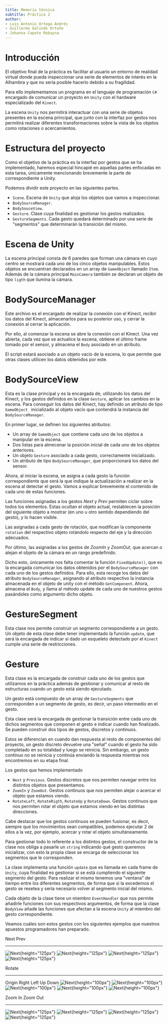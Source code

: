 ```yaml
---
title: Memoria técnica
subtitle: Práctica 2
author:
- Luis Antonio Ortega Andrés
- Guillermo Galindo Ortuño
- Johanna Capote Robayna
---
```


Introducción
============

El objetivo final de la práctica es facilitar al usuario un entorno de
realidad virtual donde pueda inspeccionar una serie de elementos de
interés en la Alhambra y que no sería posible hacerlo debido a su
fragilidad.

Para ello implementamos un programa en el lenguaje de programación `C#`
encargado de comunicar un proyecto en `Unity` con el hardware
especializado del `Kinect`.

La escena `Unity` nos permitirá interactuar con una serie de objetos
presentes en la escena principal, que junto con la interfaz por gestos
nos permitirá realizar diferentes transformaciones sobre la vista de los
objetos como rotaciones o acercamientos.

Estructura del proyecto
=======================

Como el objetivo de la práctica es la interfaz por gestos que se ha
implementado, haremos especial hincapié en aquellas partes enfocadas en esta tarea, únicamente mencionando brevemente la parte de correspondiente a Unity.

Podemos dividir este proyecto en las siguientes partes.

-   `Scene`. Escena de `Unity` que aloja los objetos que vamos a
    inspeccionar.
-   `BodySourceManager`.
-   `BodySouceView`.
-   `Gesture`. Clase cuya finalidad es gestionar los gestos realizados.
-   `GestureSegments`. Cada gesto quedará determinado por una serie de
    "segmentos" que determinarán la transición del mismo.

Escena de Unity
===============

La escena principal consta de 6 paredes que forman una cámara en cuyo
centro se mostrará cada uno de los cinco objetos manipulables. Estos
objetos se encuentran declarados en un array de `GameObject` llamado
`Item`. Además de la cámara principal `MainCamera` también se declaran
un objeto de tipo `ligth` que ilumina la cámara.

BodySourceManager
=================

Este archivo es el encargado de realizar la conexión con el Kinect,
recibir los datos del Kinect, almacenarlos para su posterior uso, y
cerrar la conexión al cerrar la aplicación.

Por ello, al comenzar la escena se abre la conexión con el Kinect. Una
vez abierta, cada vez que se actualice la escena, obtiene el último
frame tomado por el sensor, y almacena el `Body` asociado en un
atributo.

El script estará asociado a un objeto vacío de la escena, lo que permite
que otras clases utilicen los datos obtenidos por este.

BodySourceView
==============

Esta es la clase principal y es la encargada de, utilizando los datos
del Kinect, y los gestos definidos en la clase `Gesture`, aplicar los
cambios en la escena. Para conseguir los datos del Kinect, hay definido
un atributo de tipo `GameObject ` inicializado al objeto vacío que contendrá la instancia del `BodySourceManager`.

En primer lugar, se definen los siguientes atributos:

- Un array de `GameObject` que contiene cada uno de los objetos a
manipular en la escena.
- Dos listas para almecenar la posición inicial
de cada uno de los objetos anteriores.
- Un objeto `Gesture` asociado a
cada gesto, correctamente inicializado.
- Un atributo de tipo `BodySourceManager`, que proporcionará los datos del sensor.

Ahora, al iniciar la escena, se asigna a cada gesto la función
correspondiente que será la que indique la actualización a realizar en
la escena al detectar el gesto. Vamos a explicar brevemente el contenido
de cada uno de estas funciones.

Las funciones asignadas a los gestos *Next* y *Prev* permiten ciclar sobre
todos los elementos. Estas ocultan el objeto actual, restablecen la
posición del siguiente objeto a mostrar (en uno u otro sentido
dependiendo del gesto), y lo hacen visible.

Las asignadas a cada gesto de rotación, que modifican la componente `rotation` del respectivo objeto rotándolo respecto del eje y la dirección adecuados.

Por último, las asignadas a los gestos de *ZoomIn* y *ZoomOut*, que acercan o alejan el objeto de la cámara en un rango predefinido.

Dicho esto, únicamente nos falta comentar la función `FixedUpdate()`, que es la encargada comunicar los datos obtenidos por el `BodySourceManager` con cada uno de los gestos definidos. Para ello, esta recoge los datos del atributo `BodySourceManager`, asignando al atributo respectivo la instancia almacenada en el objeto de unity con el método `GetComponent`. Ahora, almacena el `Body`, y llama al método update de cada uno de nuestros gestos pasándoles como argumento dicho objeto.

GestureSegment
==============

Esta clase nos permite construir un segmento correspondiente a un gesto.
Un objeto de esta clase debe tener implementado la función `update`, que
será la encargada de indicar si dado un esqueleto detectado por el
`Kinect` cumple una serie de restricciones.

Gesture
=======

Esta clase es la encargada de construir cada uno de los gestos que
utilizamos en la práctica además de gestionar y comunicar al resto de
estructuras cuando un gesto está siendo ejecutado.

Un gesto está compuesto de un array de `GestureSegments` que
corresponden a un segmento de gesto, es decir, un paso intermedio en el
gesto.

Esta clase será la encargada de gestionar la transición entre cada uno
de dichos segmentos que componen el gesto e indicar cuando han
finalizado. Se pueden construir dos tipos de gestos, discretos y
continuos.

Estos se diferencian en cuando dan respuesta al resto de componentes del
proyecto, un gesto discreto devuelve una "señal" cuando el gesto ha sido
completado en su totalidad y luego se reinicia. Sin embargo, un gesto
contínuo no se reinicia y continúa enviando la respuesta mientras nos
encontremos en su etapa final.

Los gestos que hemos implementado

- `Next` y `Previous`. Gestos
discretos que nos permiten navegar entre los distintos objetos que
presentamos.
- `ZoomIn` y `ZoomOut`. Gestos continuos que nos permiten
alejar o acercar el objeto que estamos viendo.
- `RotateLeft`, `RotateRigth`, `RotateUp` y `RotateDown`. Gestos continuos que nos
permiten rotar el objeto que estamos viendo en las distintas
direcciones.

Cabe destacar que los gestos continuos se pueden fusionar, es decir,
siempre que los movimientos sean compatibles, podemos ejecutar 2 de
ellos a la vez, por ejemplo, acercar y rotar el objeto simultáneamente.

Para gestionar todo lo referente a los distintos gestos, el constructor
de la clase nos obliga a pasarle un `string` indicando qué gesto
queremos inicializar, con esto la propia clase se encarga de seleccionar
los segmentos que le corresponden.

La clase implementa una función `update` que es llamada en cada frame de
`Unity`, cuya finalidad es gestionar si se está cumpliendo el siguiente
segmento del gesto. Para realizar el mismo tenemos una "ventana" de
tiempo entre los diferentes segmentos, de forma que si la excedemos el
gesto se resetea y sería necesario volver al segmento inicial del mismo.

Cada objeto de la clase tiene un miembro `EventHandler` que nos permite
añadirle funciones con sus respectivos argumentos, de forma que la clase
`BodyView` añade las funciones que afectan a la escena `Unity` al
miembro del gesto correspondiente.

Veamos cuáles son estos gestos con los siguientes ejemplos que nuestros
apuestos programadores han preparado.

  Next                                                                      Prev
  ------------------------------------ ------------------------------------ ------------------------------------ ------------------------------------
  ![Next](next1.jpg){height="125px"}   ![Next](next2.jpg){height="125px"}   ![Next](prev1.jpg){height="125px"}   ![Next](prev2.jpg){height="125px"}

  Rotate
  -------------------------------------- -------------------------------------- ---------------------------------------- ------------------------------------- ------------------------------------
  Origin                                 Right                                  Left                                     Up                                    Down
  ![Next](guille1.jpg){height="100px"}   ![Next](derecha.jpg){height="100px"}   ![Next](izquierda.jpg){height="100px"}   ![Next](arriba.jpg){height="100px"}   ![Next](abajo.jpg){height="100px"}

  Zoom In                                                                       Zoom Out
  -------------------------------------- -------------------------------------- --------------------------------------- ---------------------------------------
  ![Next](zoomin1.jpg){height="125px"}   ![Next](zoomin2.jpg){height="125px"}   ![Next](zoomout1.jpg){height="125px"}   ![Next](zoomout2.jpg){height="125px"}
